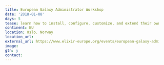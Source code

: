 ```yaml
---
title: European Galaxy Administrator Workshop
date: '2018-01-08'
days: 5
tease: learn how to install, configure, customize, and extend their own Galaxy servers.
continent: EU
location: Oslo, Norway
location_url: 
external_url: https://www.elixir-europe.org/events/european-galaxy-administrator-workshop
image:
gtn: y
contact: 
---
```


